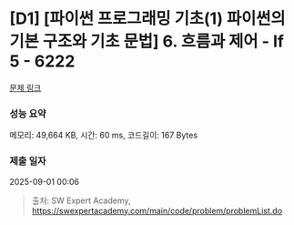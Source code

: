 # [D1] [파이썬 프로그래밍 기초(1) 파이썬의 기본 구조와 기초 문법] 6. 흐름과 제어 - If 5 - 6222 

[문제 링크](https://swexpertacademy.com/main/code/problem/problemDetail.do?contestProbId=AWcU9v3a4lgDFAU4) 

### 성능 요약

메모리: 49,664 KB, 시간: 60 ms, 코드길이: 167 Bytes

### 제출 일자

2025-09-01 00:06



> 출처: SW Expert Academy, https://swexpertacademy.com/main/code/problem/problemList.do